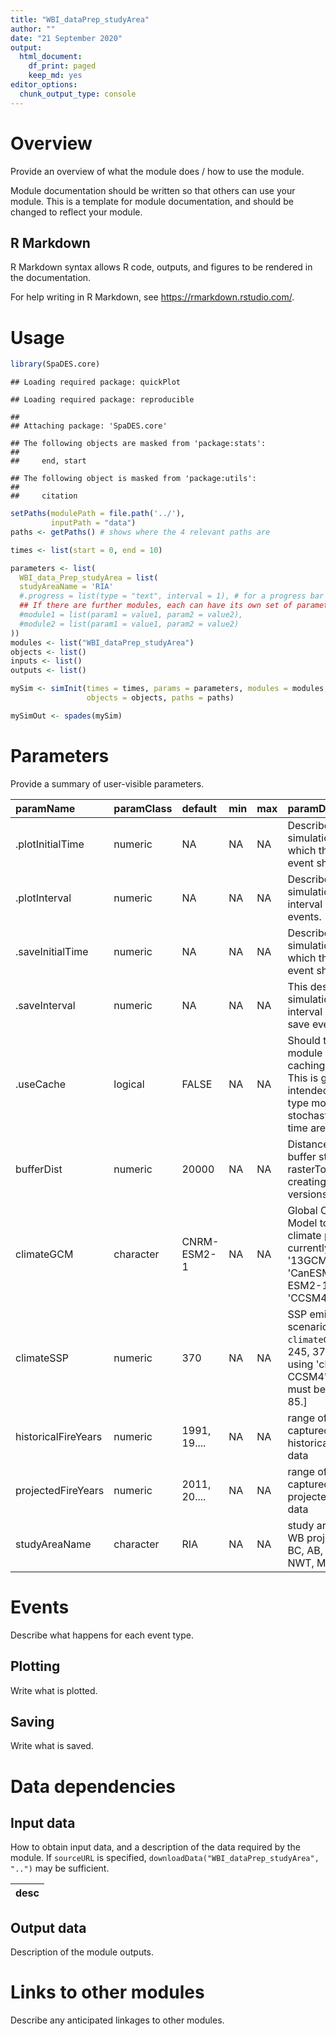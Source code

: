 ```yaml
---
title: "WBI_dataPrep_studyArea"
author: ""
date: "21 September 2020"
output:
  html_document:
    df_print: paged
    keep_md: yes
editor_options:
  chunk_output_type: console
---
```




# Overview

Provide an overview of what the module does / how to use the module.

Module documentation should be written so that others can use your module.
This is a template for module documentation, and should be changed to reflect your module.

## R Markdown

R Markdown syntax allows R code, outputs, and figures to be rendered in the documentation.

For help writing in R Markdown, see https://rmarkdown.rstudio.com/.

# Usage


```r
library(SpaDES.core)
```

```
## Loading required package: quickPlot
```

```
## Loading required package: reproducible
```

```
## 
## Attaching package: 'SpaDES.core'
```

```
## The following objects are masked from 'package:stats':
## 
##     end, start
```

```
## The following object is masked from 'package:utils':
## 
##     citation
```


```r
setPaths(modulePath = file.path('../'),
         inputPath = "data")
paths <- getPaths() # shows where the 4 relevant paths are

times <- list(start = 0, end = 10)

parameters <- list(
  WBI_data_Prep_studyArea = list(
  studyAreaName = 'RIA'
  #.progress = list(type = "text", interval = 1), # for a progress bar
  ## If there are further modules, each can have its own set of parameters:
  #module1 = list(param1 = value1, param2 = value2),
  #module2 = list(param1 = value1, param2 = value2)
))
modules <- list("WBI_dataPrep_studyArea")
objects <- list()
inputs <- list()
outputs <- list()

mySim <- simInit(times = times, params = parameters, modules = modules,
                 objects = objects, paths = paths)

mySimOut <- spades(mySim)
```

# Parameters

Provide a summary of user-visible parameters.


|paramName           |paramClass |default      |min |max |paramDesc                                                                                                                                                |
|:-------------------|:----------|:------------|:---|:---|:--------------------------------------------------------------------------------------------------------------------------------------------------------|
|.plotInitialTime    |numeric    |NA           |NA  |NA  |Describes the simulation time at which the first plot event should occur.                                                                                |
|.plotInterval       |numeric    |NA           |NA  |NA  |Describes the simulation time interval between plot events.                                                                                              |
|.saveInitialTime    |numeric    |NA           |NA  |NA  |Describes the simulation time at which the first save event should occur.                                                                                |
|.saveInterval       |numeric    |NA           |NA  |NA  |This describes the simulation time interval between save events.                                                                                         |
|.useCache           |logical    |FALSE        |NA  |NA  |Should this entire module be run with caching activated? This is generally intended for data-type modules, where stochasticity and time are not relevant |
|bufferDist          |numeric    |20000        |NA  |NA  |Distance (m) to buffer studyArea and rasterToMatch when creating 'Large' versions.                                                                       |
|climateGCM          |character  |CNRM-ESM2-1  |NA  |NA  |Global Circulation Model to use for climate projections: currently '13GCMs_ensemble', 'CanESM5', 'CNRM-ESM2-1', or 'CCSM4'.                              |
|climateSSP          |numeric    |370          |NA  |NA  |SSP emissions scenario for `climateGCM`: one of 245, 370, or 585.[If using 'climateGCM = CCSM4', climateSSP must be one of 45 or 85.]                    |
|historicalFireYears |numeric    |1991, 19.... |NA  |NA  |range of years captured by the historical climate data                                                                                                   |
|projectedFireYears  |numeric    |2011, 20.... |NA  |NA  |range of years captured by the projected climate data                                                                                                    |
|studyAreaName       |character  |RIA          |NA  |NA  |study area name for WB project - one of BC, AB, SK, YK, NWT, MB, or RIA                                                                                  |

# Events

Describe what happens for each event type.

## Plotting

Write what is plotted.

## Saving

Write what is saved.

# Data dependencies

## Input data

How to obtain input data, and a description of the data required by the module.
If `sourceURL` is specified, `downloadData("WBI_dataPrep_studyArea", "..")` may be sufficient.


|desc |
|:----|

## Output data

Description of the module outputs.



# Links to other modules

Describe any anticipated linkages to other modules.
